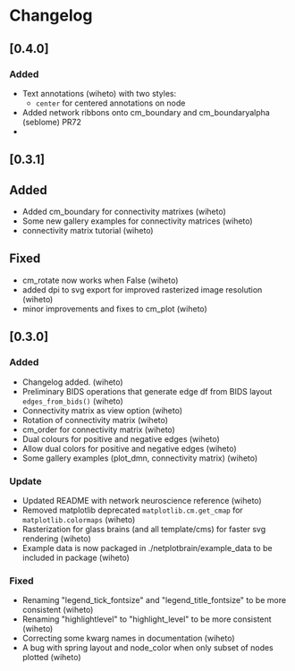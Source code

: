 # Changelog

## [0.4.0]

### Added

- Text annotations (wiheto) with two styles: 
    - `center` for centered annotations on node
- Added network ribbons onto cm_boundary and cm_boundaryalpha (seblome) PR72
- 

## [0.3.1] 

## Added 
- Added cm_boundary for connectivity matrixes (wiheto) 
- Some new gallery examples for connectivity matrices (wiheto)
- connectivity matrix tutorial (wiheto)

## Fixed
- cm_rotate now works when False (wiheto)
- added dpi to svg export for improved rasterized image resolution (wiheto)
- minor improvements and fixes to cm_plot (wiheto)

## [0.3.0]

### Added 

- Changelog added. (wiheto)
- Preliminary BIDS operations that generate edge df from BIDS layout `edges_from_bids()` (wiheto)
- Connectivity matrix as view option (wiheto)
- Rotation of connectivity matrix (wiheto)
- cm_order for connectivity matrix (wiheto)
- Dual colours for positive and negative edges (wiheto)
- Allow dual colors for positive and negative edges (wiheto) 
- Some gallery examples (plot_dmn, connectivity matrix) (wiheto)

### Update
- Updated README with network neuroscience reference (wiheto)
- Removed matplotlib deprecated `matplotlib.cm.get_cmap` for `matplotlib.colormaps` (wiheto) 
- Rasterization for glass brains (and all template/cms) for faster svg rendering (wiheto)
- Example data is now packaged in ./netplotbrain/example_data to be included in package (wiheto)

### Fixed
- Renaming "legend_tick_fontsize" and "legend_title_fontsize" to be more consistent (wiheto)
- Renaming "highlightlevel" to "highlight_level" to be more consistent (wiheto)
- Correcting some kwarg names in documentation (wiheto)
- A bug with spring layout and node_color when only subset of nodes plotted (wiheto)
